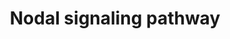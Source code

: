 ---
annotations:
- id: PW:0001312
  parent: signaling pathway
  type: Pathway Ontology
  value: Nodal signaling pathway
authors:
- SFGKrens
- Khanspers
- MaintBot
- Danio368
- Fredp
- Ddigles
- AlexanderPico
- Eweitz
- Egonw
citedin:
- link: PMC5727169
  title: 'Heart Failure Phenotypes Induced by Knockdown of DAPIT in Zebrafish: A New
    Insight into Mechanism of Dilated Cardiomyopathy (2017)'
description: ''
last-edited: 2021-05-28
organisms:
- Danio rerio
redirect_from:
- /index.php/Pathway:WP341
- /instance/WP341
- /instance/WP341_r118480
revision: r118480
schema-jsonld:
- '@context': https://schema.org/
  '@id': https://wikipathways.github.io/pathways/WP341.html
  '@type': Dataset
  creator:
    '@type': Organization
    name: WikiPathways
  description: ''
  keywords:
  - BAMBI
  - CBP / crebbp
  - ERK1 / mapk3
  - ERK2 / mapk1
  - Foxh1 / sur
  - MITFa
  - NFkB1
  - NFkB2
  - TGIF
  - acvr1b / TARAMA
  - acvr2a
  - acvr2b
  - axial / FOXA2
  - bhik
  - bon / mixer
  - cat
  - cdx4
  - cldnd
  - cyc / foxa / ndr2
  - cyc / foxa /ndr2
  - dharma / boz
  - dlx1a
  - flh
  - foxg1
  - foxh1 / sur
  - gata5 / fau
  - jun
  - junb
  - junbl
  - lef1
  - lft1 / antivin
  - lft2
  - lim1 /  lhx1a
  - men1
  - myoD
  - neurog1
  - ntl
  - oep
  - p300 - Dr.161135
  - p300 - pred.
  - p300 - similar
  - p300b - Dr.162298
  - pax6a
  - pcdh8 / papc
  - runx2a/cbfa1
  - runx2b/cbfa1
  - runx2b/cbfa3
  - skiB
  - smad1
  - smad2
  - smad3a
  - smad3b
  - smad4
  - smad5
  - smad6a
  - smad7
  - snip1
  - sox17
  - sox32 / cas
  - sqt / foxa3 / ndr1
  - stat1
  - stat3
  - taf5l
  - tbx16 / spt
  - tcf7/tcf1
  - tcfl1a
  - tcfl1b
  - ube2d1
  - ved
  - vent
  - vox
  license: CC0
  name: Nodal signaling pathway
seo: CreativeWork
title: Nodal signaling pathway
wpid: WP341
---